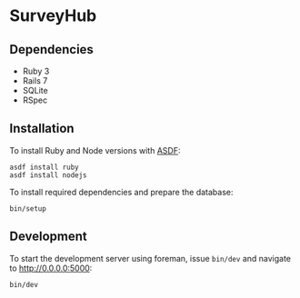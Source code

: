 # SurveyHub

## Dependencies

- Ruby 3
- Rails 7
- SQLite
- RSpec

## Installation

To install Ruby and Node versions with [ASDF][]:

```shell
asdf install ruby
asdf install nodejs
```

To install required dependencies and prepare the database:

```shell
bin/setup
```

## Development

To start the development server using foreman, issue `bin/dev` and navigate to http://0.0.0.0:5000:

```shell
bin/dev
```

[asdf]: https://github.com/asdf-vm/asdf
